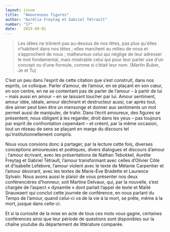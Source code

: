 ```yaml
---
layout: issue
title:  "Amoureuses figures"
author: "Aurélie Freytag et Gabriel Tétrault"
number: "17"
date:   2015-09-01
---
```

>Les idées ne trônent pas au-dessus de nos têtes, pas plus qu’elles n’habitent dans nos têtes ; elles marchent au milieu de nous et s’approchent de nous ; malheureux celui qui néglige de leur adresser le mot fondamental, mais misérable celui qui pour leur parler use d’un concept ou d’une formule, comme si c’était leur nom. (Martin Buber, Je et Tu)

C’est un peu dans l’esprit de cette citation que s’est construit, dans nos esprits, ce colloque. Parler d’amour, de l’amour, en se plaçant en son cœur, en son centre, en ne se contentant pas de parler de l’amour – à partir de lui – mais aussi en amour – en se laissant toucher par lui. Amour sentiment, amour idée, idéale, amour déchirant et destructeur aussi, car après tout, dire aimer peut bien être un mensonge et donner aux sentiments un mot permet aussi de manipuler, de trahir. Dans l’écrit amoureux, des figures se présentent, nous obligent à les regarder, droit dans les yeux – pas toujours par esprit de confrontation cependant – et créent, par la même occasion, tout un réseau de sens se plaçant en marge du discours tel qu’institutionnellement compris.

Nous vous convions donc à partager, par la lecture cette fois, diverses conceptions amoureuses et poétiques, divers dialogues et discours d’amour ; l’amour écrivant, avec les présentations de Nathan Tebokkel, Aurélie Freytag et Gabriel Tétrault, l’amour transformant avec celles d’Olivier Côté et d’Isabelle Lefebvre, l’amour violent avec le texte de Mélanie Carpentier et l’amour dévorant, avec les textes de Marie-Ève Bradette et Laurence Sylvain. Nous avons aussi le plaisir de vous présenter nos deux conférencières d’honneur, soit Martine Delvaux, qui, par la nouvelle, s’est chargée de l’aspect « dynamite » dont parlait l’appel de texte et Maïté Snauwaert qui conclut cette journée de conférence, en nous parlant du Temps de l’amour, quand celui-ci va de la vie à la mort, se prête, même à la mort, jusque dans celle-ci.

Et si la curiosité de la mise en acte de tous ces mots vous gagne, certaines conférences ainsi que leur période de questions sont disponibles sur la chaîne youtube du département de littérature comparée.

